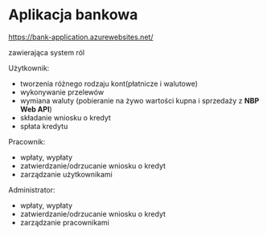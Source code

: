 # Aplikacja bankowa
https://bank-application.azurewebsites.net/

zawierająca system ról

Użytkownik:
- tworzenia różnego rodzaju kont(płatnicze i walutowe)
- wykonywanie przelewów
- wymiana waluty (pobieranie na żywo wartości kupna i sprzedaży z **NBP Web API**)
- składanie wniosku o kredyt
- spłata kredytu

Pracownik: 
- wpłaty, wypłaty
- zatwierdzanie/odrzucanie wniosku o kredyt
- zarządzanie użytkownikami

Administrator:
- wpłaty, wypłaty
- zatwierdzanie/odrzucanie wniosku o kredyt
- zarządzanie pracownikami
